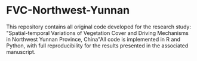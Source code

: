 # FVC-Northwest-Yunnan
This repository contains all original code developed for the research study: "Spatial-temporal Variations of Vegetation Cover and Driving Mechanisms in Northwest Yunnan Province, China"All code is implemented in R and Python, with full reproducibility for the results presented in the associated manuscript.
